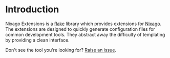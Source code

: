 # Introduction

Nixago Extensions is a [flake][1] library which provides extensions for
[Nixago][2]. The extensions are designed to quickly generate configuration files
for common development tools. They abstract away the difficulty of templating by
providing a clean interface.

Don't see the tool you're looking for? [Raise an issue][3].

[1]: https://nixos.wiki/wiki/Flakes
[2]: https://github.com/nix-community/nixago
[3]: https://github.com/nix-community/nixago-extensions/issues/new
